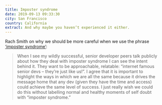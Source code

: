 ```yaml
---
title: Imposter syndrome
date: 2019-09-13 09:33:30
city: San Francisco
country: California
extract: And why maybe you haven’t experienced it either.
---
```


Rach Smith on why we should be more careful when we use the phrase [‘imposter syndrome’](https://rachsmith.com/2017/i-dont-have-imposter-syndrome/):

> When I see my wildly successful, senior developer peers talk publicly about how they deal with imposter syndrome I can see the intent behind it. They want to be approachable, relatable: “internet famous senior devs – they’re just like us!”. I agree that it is important to highlight the ways in which we are all the same because it drives the message home that any dev (given they have the time and access) could achieve the same level of success. I just really wish we could do this without labelling normal and healthy moments of self doubt with “imposter syndrome.”
